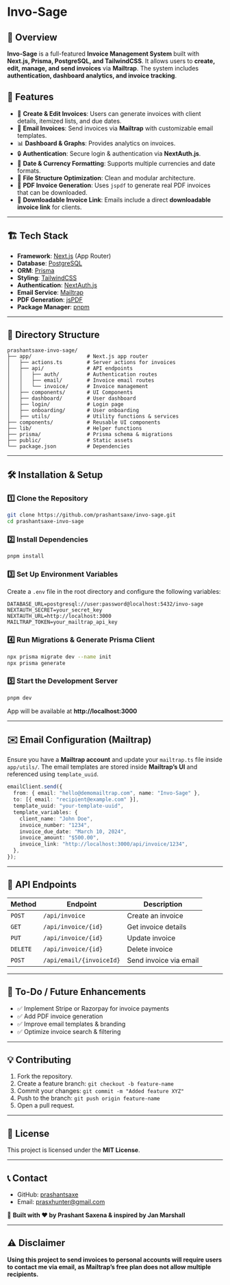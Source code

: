 # Invo-Sage

## 📌 Overview
**Invo-Sage** is a full-featured **Invoice Management System** built with **Next.js, Prisma, PostgreSQL, and TailwindCSS**. It allows users to **create, edit, manage, and send invoices** via **Mailtrap**. The system includes **authentication, dashboard analytics, and invoice tracking**.

## 🚀 Features
- 📝 **Create & Edit Invoices**: Users can generate invoices with client details, itemized lists, and due dates.
- 📧 **Email Invoices**: Send invoices via **Mailtrap** with customizable email templates.
- 📊 **Dashboard & Graphs**: Provides analytics on invoices.
- 🔒 **Authentication**: Secure login & authentication via **NextAuth.js**.
- 📅 **Date & Currency Formatting**: Supports multiple currencies and date formats.
- 📁 **File Structure Optimization**: Clean and modular architecture.
- 📄 **PDF Invoice Generation**: Uses `jspdf` to generate real PDF invoices that can be downloaded.
- 📎 **Downloadable Invoice Link**: Emails include a direct **downloadable invoice link** for clients.

---

## 🏗️ Tech Stack
- **Framework**: [Next.js](https://nextjs.org/) (App Router)
- **Database**: [PostgreSQL](https://www.postgresql.org/)
- **ORM**: [Prisma](https://www.prisma.io/)
- **Styling**: [TailwindCSS](https://tailwindcss.com/)
- **Authentication**: [NextAuth.js](https://next-auth.js.org/)
- **Email Service**: [Mailtrap](https://mailtrap.io/)
- **PDF Generation**: [jsPDF](https://github.com/parallax/jsPDF)
- **Package Manager**: [pnpm](https://pnpm.io/)

---

## 📂 Directory Structure
```
prashantsaxe-invo-sage/
├── app/                  # Next.js app router
│   ├── actions.ts        # Server actions for invoices
│   ├── api/              # API endpoints
│   │   ├── auth/         # Authentication routes
│   │   ├── email/        # Invoice email routes
│   │   └── invoice/      # Invoice management
│   ├── components/       # UI Components
│   ├── dashboard/        # User dashboard
│   ├── login/            # Login page
│   ├── onboarding/       # User onboarding
│   ├── utils/            # Utility functions & services
├── components/           # Reusable UI components
├── lib/                  # Helper functions
├── prisma/               # Prisma schema & migrations
├── public/               # Static assets
└── package.json          # Dependencies
```

---

## 🛠️ Installation & Setup

### **1️⃣ Clone the Repository**
```sh
git clone https://github.com/prashantsaxe/invo-sage.git
cd prashantsaxe-invo-sage
```

### **2️⃣ Install Dependencies**
```sh
pnpm install
```

### **3️⃣ Set Up Environment Variables**
Create a `.env` file in the root directory and configure the following variables:
```env
DATABASE_URL=postgresql://user:password@localhost:5432/invo-sage
NEXTAUTH_SECRET=your_secret_key
NEXTAUTH_URL=http://localhost:3000
MAILTRAP_TOKEN=your_mailtrap_api_key
```

### **4️⃣ Run Migrations & Generate Prisma Client**
```sh
npx prisma migrate dev --name init
npx prisma generate
```

### **5️⃣ Start the Development Server**
```sh
pnpm dev
```
App will be available at **http://localhost:3000**

---

## ✉️ Email Configuration (Mailtrap)
Ensure you have a **Mailtrap account** and update your `mailtrap.ts` file inside `app/utils/`. The email templates are stored inside **Mailtrap’s UI** and referenced using `template_uuid`.

```typescript
emailClient.send({
  from: { email: "hello@demomailtrap.com", name: "Invo-Sage" },
  to: [{ email: "recipient@example.com" }],
  template_uuid: "your-template-uuid",
  template_variables: {
    client_name: "John Doe",
    invoice_number: "1234",
    invoice_due_date: "March 10, 2024",
    invoice_amount: "$500.00",
    invoice_link: "http://localhost:3000/api/invoice/1234",
  },
});
```

---

## 📜 API Endpoints
| Method | Endpoint                  | Description             |
|--------|--------------------------|-------------------------|
| `POST` | `/api/invoice`            | Create an invoice      |
| `GET`  | `/api/invoice/{id}`       | Get invoice details    |
| `PUT`  | `/api/invoice/{id}`       | Update invoice         |
| `DELETE` | `/api/invoice/{id}`    | Delete invoice         |
| `POST` | `/api/email/{invoiceId}`  | Send invoice via email |

---

## 📝 To-Do / Future Enhancements
- ✅ Implement Stripe or Razorpay for invoice payments
- ✅ Add PDF invoice generation
- ✅ Improve email templates & branding
- ✅ Optimize invoice search & filtering

---

## 💡 Contributing
1. Fork the repository.
2. Create a feature branch: `git checkout -b feature-name`
3. Commit your changes: `git commit -m "Added feature XYZ"`
4. Push to the branch: `git push origin feature-name`
5. Open a pull request.

---

## 📄 License
This project is licensed under the **MIT License**.

---

## 📞 Contact
- GitHub: [prashantsaxe](https://github.com/prashantsaxe)
- Email: prasxhunter@gmail.com

🚀 **Built with ❤️ by Prashant Saxena & inspired by Jan Marshall**

---

## ⚠️ Disclaimer
**Using this project to send invoices to personal accounts will require users to contact me via email, as Mailtrap’s free plan does not allow multiple recipients.**


